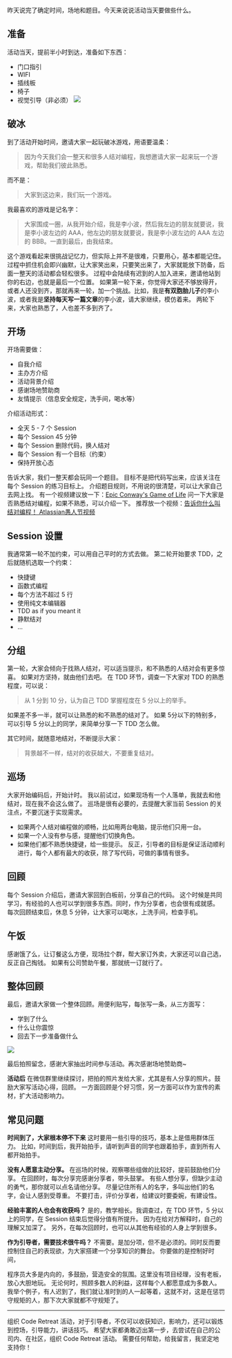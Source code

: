 昨天说完了确定时间，场地和题目。今天来说说活动当天要做些什么。

## 准备
活动当天，提前半小时到达，准备如下东西：
* 门口指引
* WIFI
* 插线板
* 椅子
* 视觉引导（非必须）
![](./_image/2017-02-24-06-49-34.jpg)
## 破冰
到了活动开始时间，邀请大家一起玩破冰游戏，用语要温柔：
>因为今天我们会一整天和很多人结对编程，我想邀请大家一起来玩一个游戏，帮助我们彼此熟悉。

而不是：
>大家到这边来，我们玩一个游戏。

我最喜欢的游戏是记名字：
>大家围成一圈，从我开始介绍，我是李小波，然后我左边的朋友就要说，我是李小波左边的 AAA，他左边的朋友就要说，我是李小波左边的 AAA 左边的 BBB。一直到最后，由我结束。

这个游戏看起来很挑战记忆力，但实际上并不是很难，只要用心，基本都能记住。过程中抓住机会即兴幽默，让大家笑出来，只要笑出来了，大家就能放下防备，后面一整天的活动都会轻松很多。
过程中会陆续有迟到的人加入进来，邀请他站到你的右边，也就是最后一个位置。
如果第一轮下来，你觉得大家还不够放得开，或者人还没到齐，那就再来一轮，加一个挑战。比如，我是**有双胞胎儿子**的李小波，或者我是**坚持每天写一篇文章**的李小波，请大家继续，模仿着来。
两轮下来，大家也熟悉了，人也差不多到齐了。

## 开场
开场需要做：
* 自我介绍
* 主办方介绍
* 活动背景介绍
* 感谢场地赞助商
* 友情提示（信息安全规定，洗手间，喝水等）

介绍活动形式：
* 全天 5 - 7 个 Session
* 每个 Session 45 分钟
* 每个 Session 删除代码，换人结对
* 每个 Session 有一个目标（约束）
* 保持开放心态

告诉大家，我们一整天都会玩同一个题目。
目标不是把代码写出来，应该关注在每个 Session 的练习目标上。
介绍题目规则，不用说的很清楚，可以让大家自己去网上找。
有一个视频建议放一下：[Epic Conway's Game of Life](http://v.youku.com/v_show/id_XODAzNzAzNzgw.html?from=s1.8-1-1.2&spm=a2h0k.8191407.0.0)
问一下大家是否熟悉结对编程，如果不熟悉，可以介绍一下。
推荐放一个视频：[告诉你什么叫结对编程！ Atlassian愚人节视频](http://v.youku.com/v_show/id_XNTQxNTYyMzMy.html?from=s1.8-1-1.2&spm=a2h0k.8191407.0.0)

## Session 设置
我通常第一轮不加约束，可以用自己平时的方式去做。
第二轮开始要求 TDD，之后就随机选取一个约束：
* 快捷键
* 函数式编程
* 每个方法不超过 5 行
* 使用纯文本编辑器
* TDD as if you meant it
* 静默结对
* ...

## 分组
第一轮，大家会倾向于找熟人结对，可以适当提示，和不熟悉的人结对会有更多惊喜。
如果对方坚持，就由他们去吧。
在 TDD 环节，调查一下大家对 TDD 的熟悉程度，可以说：
>从 1 分到 10 分，认为自己 TDD 掌握程度在 5 分以上的举手。

如果差不多一半，就可以让熟悉的和不熟悉的结对了。
如果 5分以下的特别多，可以引导 5 分以上的同学，来简单分享一下 TDD 怎么做。

其它时间，就随意地结对，不断提示大家：
>背景越不一样，结对的收获越大，不要重复结对。

## 巡场
大家开始编码后，开始计时。
我以前试过，如果现场有一个人落单，我就去和他结对，现在我不会这么做了。
巡场是很有必要的，去提醒大家当前 Session 的关注点，不要沉迷于实现需求。
* 如果两个人结对编程做的顺畅，比如用两台电脑，提示他们只用一台。
* 如果一个人没有参与感，提醒他们切换角色。
* 如果他们都不熟悉快捷键，给一些提示。
反正，引导者的目标是保证活动顺利进行，每个人都有最大的收获，除了写代码，可做的事情有很多。

## 回顾
每个 Session 介绍后，邀请大家回到白板前，分享自己的代码。
这个时候是共同学习，有经验的人也可以学到很多东西。同时，作为分享者，也会很有成就感。
每次回顾结束后，休息 5 分钟，让大家可以喝水，上洗手间，检查手机。

## 午饭
感谢饿了么，让订餐这么方便，现场拉个群，帮大家订外卖，大家还可以自己选，反正自己掏钱。
如果有公司赞助午餐，那就统一订就行了。

## 整体回顾
最后，邀请大家做一个整体回顾。用便利贴写，每张写一条，从三方面写：
* 学到了什么
* 什么让你震惊
* 回去下一步准备做什么

![](./_image/2017-02-24-07-55-59.jpg)

最后拍照留念，感谢大家抽出时间参与活动。再次感谢场地赞助商~

**活动后**
在微信群里继续探讨，把拍的照片发给大家，尤其是有人分享的照片。鼓励大家写活动心得，回顾。
一方面回顾是个好习惯，另一方面可以作为宣传的素材，扩大活动影响力。

## 常见问题
**时间到了，大家根本停不下来**
这时要用一些引导的技巧，基本上是借用群体压力。
比如，时间到后，我开始拍手，请听到声音的同学也跟着拍手，直到所有人都开始拍手。

**没有人愿意主动分享。**
在巡场的时候，观察哪些组做的比较好，提前鼓励他们分享。
在回顾时，每次分享完感谢分享者，带头鼓掌。
有些人想分享，但缺少主动的勇气，那你就可以点名请他分享。
尽量记住所有人的名字，多叫出他们的名字，会让人感到受尊重。
不要打击，评价分享者，给建议时要委婉，有建设性。

**经验丰富的人也会有收获吗？**
是的，教学相长。我调查过，在 TDD 环节，5 分以上的同学，在 Session 结束后觉得分值有所提升。
因为在给对方解释时，自己的理解又加深了。
另外，在每次回顾时，也可以从其他有经验的人身上学到很多。

**作为引导者，需要技术很牛吗？**
不需要。是加分项，但不是必须的。同时反而要控制住自己的表现欲，为大家搭建一个分享知识的舞台。
你要做的是控制好时间，

程序员大多是内向的，多鼓励，营造安全的氛围。这里没有项目经理，没有老板，放心大胆地玩。
无论何时，照顾多数人的利益，这样每个人都愿意成为多数人。
我举个例子，有人迟到了，我们就让准时到的人一起等着，这就不对，这是在惩罚守规矩的人，那下次大家就都不守规矩了。

---
组织 Code Retreat 活动，对于引导者，不仅可以收获知识，影响力，还可以锻炼到控场，引导能力，讲话技巧。
希望大家都勇敢迈出第一步，去尝试在自己的公司内、在社区，组织 Code Retreat 活动。
需要任何帮助，给我留言，我坚定地支持你！